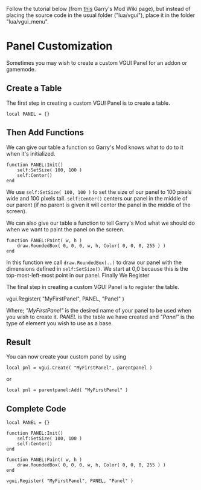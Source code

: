 Follow the tutorial below (from [this](http://wiki.garrysmod.com/page/Panel_Customization "Garry's Mod Wiki") Garry's Mod Wiki page), but instead of placing the source code in the usual folder ("lua/vgui"), place it in the folder "lua/vgui_menu".

# Panel Customization

Sometimes you may wish to create a custom VGUI Panel for an addon or gamemode.
## Create a Table

The first step in creating a custom VGUI Panel is to create a table.
```
local PANEL = {}
```
## Then Add Functions

We can give our table a function so Garry's Mod knows what to do to it when it's initialized.
```
function PANEL:Init()
	self:SetSize( 100, 100 )
	self:Center()
end
```
We use `self:SetSize( 100, 100 )` to set the size of our panel to 100 pixels wide and 100 pixels tall. `self:Center()` centers our panel in the middle of our parent (if no parent is given it will center the panel in the middle of the screen).

We can also give our table a function to tell Garry's Mod what we should do when we want to paint the panel on the screen.
```
function PANEL:Paint( w, h )
	draw.RoundedBox( 0, 0, 0, w, h, Color( 0, 0, 0, 255 ) )
end
```
In this function we call `draw.RoundedBox(..)` to draw our panel with the dimensions defined in `self:SetSize()`. We start at 0,0 because this is the top-most-left-most point in our panel.
Finally We Register

The final step in creating a custom VGUI Panel is to register the table.

vgui.Register( "MyFirstPanel", PANEL, "Panel" )

Where; _"MyFirstPanel"_ is the desired name of your panel to be used when you wish to create it. _PANEL_ is the table we have created and _"Panel"_ is the type of element you wish to use as a base.
## Result

You can now create your custom panel by using
```
local pnl = vgui.Create( "MyFirstPanel", parentpanel )
```
or
```
local pnl = parentpanel:Add( "MyFirstPanel" )
```
## Complete Code
```
local PANEL = {}

function PANEL:Init()
	self:SetSize( 100, 100 )
	self:Center()
end

function PANEL:Paint( w, h )
	draw.RoundedBox( 0, 0, 0, w, h, Color( 0, 0, 0, 255 ) )
end

vgui.Register( "MyFirstPanel", PANEL, "Panel" )
```
